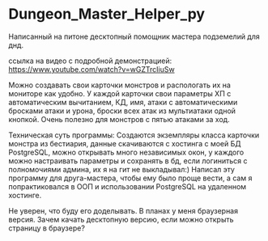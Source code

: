 # Dungeon_Master_Helper_py
Написанный на питоне десктопный помощник мастера подземелий для днд.

ссылка на видео с подробной демонстрацией: https://www.youtube.com/watch?v=wGZTrcIiuSw

Можно создавать свои карточки монстров и распологать их на мониторе как удобно. 
У каждой карточки свои параметры ХП с автоматическим вычитанием, КД, имя, 
атаки с автоматическими бросками атаки и урона, броски всех атак из мультиатаки одной кнопкой.
Очень полезно для монстров с пятью атаками за ход.

Техническая суть программы:
  Создаются экземпляры класса карточки монстра из бестиария, данные скачиваются с хостинга с моей БД PostgreSQL, можно открывать много независимых окон,
  у каждого можно настраивать параметры и сохранять в бд, если логиниться с полномочиями админа, их я на гит не выкладывал:)
  Написал эту программу для друга-мастера, чтобы ему было проще вести, а сам я попрактиковался в ООП и использовании PostgreSQL на удаленном хостинге.


Не уверен, что буду его доделывать. В планах у меня браузерная версия.
Зачем качать десктопную версию, если можно открыть страницу в браузере?

